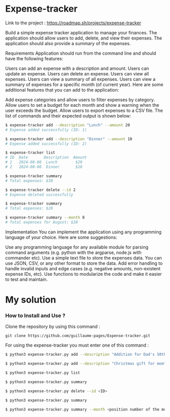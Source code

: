 # Expense-tracker

Link to the project : https://roadmap.sh/projects/expense-tracker

Build a simple expense tracker application to manage your finances. The application should allow users to add, delete, and view their expenses. The application should also provide a summary of the expenses.

Requirements
Application should run from the command line and should have the following features:

Users can add an expense with a description and amount.
Users can update an expense.
Users can delete an expense.
Users can view all expenses.
Users can view a summary of all expenses.
Users can view a summary of expenses for a specific month (of current year).
Here are some additional features that you can add to the application:

Add expense categories and allow users to filter expenses by category.
Allow users to set a budget for each month and show a warning when the user exceeds the budget.
Allow users to export expenses to a CSV file.
The list of commands and their expected output is shown below:

```bash
$ expense-tracker add --description "Lunch" --amount 20
# Expense added successfully (ID: 1)

$ expense-tracker add --description "Dinner" --amount 10
# Expense added successfully (ID: 2)

$ expense-tracker list
# ID  Date       Description  Amount
# 1   2024-08-06  Lunch        $20
# 2   2024-08-06  Dinner       $10

$ expense-tracker summary
# Total expenses: $30

$ expense-tracker delete --id 2
# Expense deleted successfully

$ expense-tracker summary
# Total expenses: $20

$ expense-tracker summary --month 8
# Total expenses for August: $20
```

Implementation
You can implement the application using any programming language of your choice. Here are some suggestions:

Use any programming language for any available module for parsing command arguments (e.g. python with the argparse, node.js with commander etc).
Use a simple text file to store the expenses data. You can use JSON, CSV, or any other format to store the data.
Add error handling to handle invalid inputs and edge cases (e.g. negative amounts, non-existent expense IDs, etc).
Use functions to modularize the code and make it easier to test and maintain.

# My solution

### How to Install and Use ?

Clone the repository by using this command :

```
git clone https://github.com/guillaume-pages/Expense-tracker.git
```

For using the expense-tracker you must enter one of this command :


```bash
$ python3 expense-tracker.py add --description "Addition for Dad's 50th Birthday Restaurant" --amount <number>

$ python3 expense-tracker.py add --description "Christmas gift for mom" --amount <number>

$ python3 expense-tracker.py list

$ python3 expense-tracker.py summary

$ python3 expense-tracker.py delete --id <ID>

$ python3 expense-tracker.py summary

$ python3 expense-tracker.py summary --month <position number of the month>
```